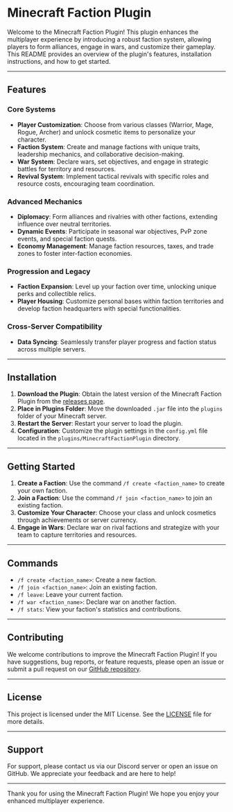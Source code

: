 # Minecraft Faction Plugin

Welcome to the Minecraft Faction Plugin! This plugin enhances the multiplayer experience by introducing a robust faction system, allowing players to form alliances, engage in wars, and customize their gameplay. This README provides an overview of the plugin's features, installation instructions, and how to get started.

---

## Features

### Core Systems
- **Player Customization**: Choose from various classes (Warrior, Mage, Rogue, Archer) and unlock cosmetic items to personalize your character.
- **Faction System**: Create and manage factions with unique traits, leadership mechanics, and collaborative decision-making.
- **War System**: Declare wars, set objectives, and engage in strategic battles for territory and resources.
- **Revival System**: Implement tactical revivals with specific roles and resource costs, encouraging team coordination.

### Advanced Mechanics
- **Diplomacy**: Form alliances and rivalries with other factions, extending influence over neutral territories.
- **Dynamic Events**: Participate in seasonal war objectives, PvP zone events, and special faction quests.
- **Economy Management**: Manage faction resources, taxes, and trade zones to foster inter-faction economies.

### Progression and Legacy
- **Faction Expansion**: Level up your faction over time, unlocking unique perks and collectible relics.
- **Player Housing**: Customize personal bases within faction territories and develop faction headquarters with special functionalities.

### Cross-Server Compatibility
- **Data Syncing**: Seamlessly transfer player progress and faction status across multiple servers.

---

## Installation

1. **Download the Plugin**: Obtain the latest version of the Minecraft Faction Plugin from the [releases page](#).
2. **Place in Plugins Folder**: Move the downloaded `.jar` file into the `plugins` folder of your Minecraft server.
3. **Restart the Server**: Restart your server to load the plugin.
4. **Configuration**: Customize the plugin settings in the `config.yml` file located in the `plugins/MinecraftFactionPlugin` directory.

---

## Getting Started

1. **Create a Faction**: Use the command `/f create <faction_name>` to create your own faction.
2. **Join a Faction**: Use the command `/f join <faction_name>` to join an existing faction.
3. **Customize Your Character**: Choose your class and unlock cosmetics through achievements or server currency.
4. **Engage in Wars**: Declare war on rival factions and strategize with your team to capture territories and resources.

---

## Commands

- `/f create <faction_name>`: Create a new faction.
- `/f join <faction_name>`: Join an existing faction.
- `/f leave`: Leave your current faction.
- `/f war <faction_name>`: Declare war on another faction.
- `/f stats`: View your faction's statistics and contributions.

---

## Contributing

We welcome contributions to improve the Minecraft Faction Plugin! If you have suggestions, bug reports, or feature requests, please open an issue or submit a pull request on our [GitHub repository](#).

---

## License

This project is licensed under the MIT License. See the [LICENSE](LICENSE) file for more details.

---

## Support

For support, please contact us via our Discord server or open an issue on GitHub. We appreciate your feedback and are here to help!

---

Thank you for using the Minecraft Faction Plugin! We hope you enjoy your enhanced multiplayer experience.
